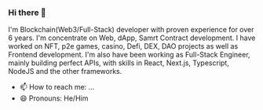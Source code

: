 ### Hi there 👋
I'm Blockchain(Web3/Full-Stack) developer with proven experience for over 6 years. I'm concentrate on Web, dApp, Samrt Contract development. I have worked on NFT, p2e games, casino, Defi, DEX, DAO projects as well as Frontend development. I'm also have been working as Full-Stack Engineer, mainly building perfect APIs, with skills in React, Next.js, Typescript, NodeJS and the other frameworks.

- 📫 How to reach me: ...
- 😄 Pronouns: He/Him
